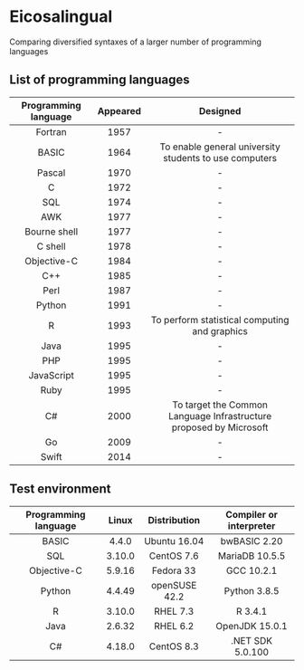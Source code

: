 # Eicosalingual
Comparing diversified syntaxes of a larger number of programming languages

## List of programming languages
| Programming language | Appeared | Designed |
| :-: | :-: | :-: |
| Fortran | 1957 | - |
| BASIC | 1964 | To enable general university students to use computers |
| Pascal | 1970 | - |
| C | 1972 | - |
| SQL | 1974 | - |
| AWK | 1977 | - |
| Bourne shell | 1977 | - |
| C shell | 1978 | - |
| Objective-C | 1984 | - |
| C++ | 1985 | - |
| Perl | 1987 | - |
| Python | 1991 | - |
| R | 1993 | To perform statistical computing and graphics |
| Java | 1995 | - |
| PHP | 1995 | - |
| JavaScript | 1995 | - |
| Ruby | 1995 | - |
| C# | 2000 | To target the Common Language Infrastructure proposed by Microsoft |
| Go | 2009 | - |
| Swift | 2014 | - |


## Test environment
| Programming language | Linux | Distribution | Compiler or interpreter |
| :-: | :-: | :-: | :-: |
| BASIC | 4.4.0 | Ubuntu 16.04 | bwBASIC 2.20 |
| SQL | 3.10.0 | CentOS 7.6 | MariaDB 10.5.5 |
| Objective-C | 5.9.16 | Fedora 33 | GCC 10.2.1 |
| Python | 4.4.49 | openSUSE 42.2 | Python 3.8.5 |
| R | 3.10.0 | RHEL 7.3 | R 3.4.1 |
| Java | 2.6.32 | RHEL 6.2 | OpenJDK 15.0.1 |
| C# | 4.18.0 | CentOS 8.3 | .NET SDK 5.0.100 |

